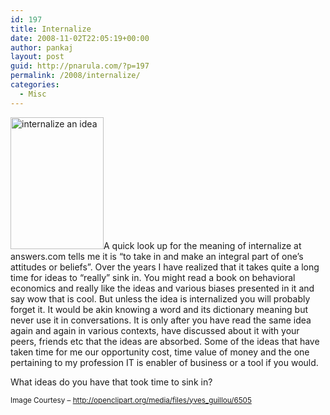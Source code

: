 ```yaml
---
id: 197
title: Internalize
date: 2008-11-02T22:05:19+00:00
author: pankaj
layout: post
guid: http://pnarula.com/?p=197
permalink: /2008/internalize/
categories:
  - Misc
---
```

<a href="http://pankajnarula.webfactional.com/wp-content/uploads/2008/11/yves_guillou_idea.png" onclick="_gaq.push(['_trackEvent', 'outbound-article', 'http://pankajnarula.webfactional.com/wp-content/uploads/2008/11/yves_guillou_idea.png', '']);" ><img class="alignright size-full wp-image-212" title="internalize an idea" src="http://pankajnarula.webfactional.com/wp-content/uploads/2008/11/yves_guillou_idea.png" alt="internalize an idea" width="149" height="211" /></a>A quick look up for the meaning of internalize at answers.com tells me it is &#8220;to take in and make an integral part of one&#8217;s attitudes or beliefs&#8221;. Over the years I have realized that it takes quite a long time for ideas to &#8220;really&#8221; sink in. You might read a book on behavioral economics and really like the ideas and various biases presented in it and say wow that is cool. But unless the idea is internalized you will probably forget it. It would be akin knowing a word and its dictionary meaning but never use it in conversations. It is only after you have read the same idea again and again in various contexts, have discussed about it with your peers, friends etc that the ideas are absorbed. Some of the ideas that have taken time for me our opportunity cost, time value of money and the one pertaining to my profession IT is enabler of business or a tool if you would.

What ideas do you have that took time to sink in?

<small>Image Courtesy &#8211; http://openclipart.org/media/files/yves_guillou/6505</small>